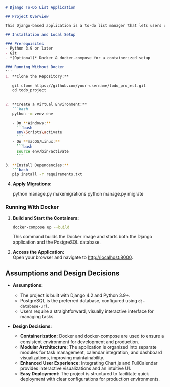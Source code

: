 ```markdown
# Django To‑Do List Application

## Project Overview

This Django-based application is a to‑do list manager that lets users create, view, update, and delete tasks. It features an interactive dashboard with a summary of tasks (including a pie chart for completed vs. pending tasks) and a calendar view (powered by FullCalendar) to track task due dates.

## Installation and Local Setup

### Prerequisites
- Python 3.9 or later
- Git
- *(Optional)* Docker & docker-compose for a containerized setup

### Running Without Docker
'''
1. **Clone the Repository:**
   
   git clone https://github.com/your-username/todo_project.git
   cd todo_project
   

2. **Create a Virtual Environment:**
   ```bash
   python -m venv env
   
   - On **Windows:**
     ```bash
     env\Scripts\activate
     ```
   - On **macOS/Linux:**
     ```bash
     source env/bin/activate
     ```

3. **Install Dependencies:**
   ```bash
   pip install -r requirements.txt
   ```

4. **Apply Migrations:**
   
   python manage.py makemigrations
   python manage.py migrate
   

### Running With Docker

1. **Build and Start the Containers:**
   ```bash
   docker-compose up --build
   ```
   This command builds the Docker image and starts both the Django application and the PostgreSQL database.

2. **Access the Application:**  
   Open your browser and navigate to [http://localhost:8000](http://localhost:8000).

## Assumptions and Design Decisions

- **Assumptions:**
  - The project is built with Django 4.2 and Python 3.9+.
  - PostgreSQL is the preferred database, configured using `dj-database-url`.
  - Users require a straightforward, visually interactive interface for managing tasks.

- **Design Decisions:**
  - **Containerization:** Docker and docker-compose are used to ensure a consistent environment for development and production.
  - **Modular Architecture:** The application is organized into separate modules for task management, calendar integration, and dashboard visualizations, improving maintainability.
  - **Enhanced User Experience:** Integrating Chart.js and FullCalendar provides interactive visualizations and an intuitive UI.
  - **Easy Deployment:** The project is structured to facilitate quick deployment with clear configurations for production environments.
